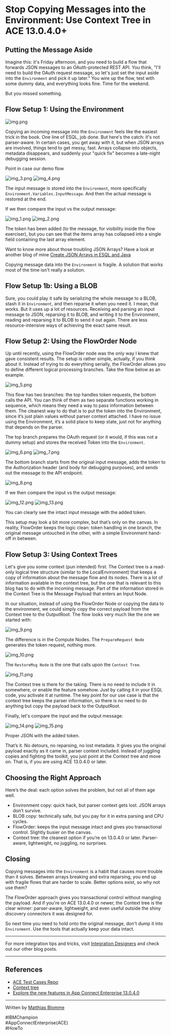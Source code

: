 # Stop Copying Messages into the Environment: Use Context Tree in ACE 13.0.4.0+

## Putting the Message Aside

Imagine this: it's Friday afternoon, and you need to build a flow that forwards JSON messages to an OAuth-protected REST API. 
You think, "I'll need to build the OAuth request message, so let's just set the input aside into the `Environment` and 
pick it up later." You wire up the flow, test with some dummy data, and everything looks fine. Time for the weekend.

But you missed something.


## Flow Setup 1: Using the Environment

![img.png](img.png)

Copying an incoming message into the `Environment` feels like the easiest trick in the book. One line of ESQL, job done.
But here's the catch: it's not parser-aware. In certain cases, you get away with it, but when JSON arrays are involved,
things tend to get messy, fast. Arrays collapse into objects, metadata disappears, and suddenly your "quick fix" becomes
a late-night debugging session.

Point in case our demo flow

![img_3.png](img_3.png)
![img_4.png](img_4.png)

The input message is stored into the `Environment`, more specifically `Environment.Variables.InputMessage`. And then the 
actual message is restored at the end. 

If we then compare the input vs the output message: 

![img_1.png](img_1.png)
![img_2.png](img_2.png)

The token has been added (to the message, for visibility inside the flow exerciser), but you can see that the items array 
has collapsed into a single field containing the last array element.

Want to know more about those troubling JSON Arrays? Have a look at another blog of mine
[Create JSON Arrays in ESQL and Java](https://community.ibm.com/community/user/blogs/matthias-blomme/2025/08/18/create-json-arrays-in-esql-and-java-without-losing)

Copying message data into the `Environment` is fragile. A solution that works most of the time isn't really a solution.

## Flow Setup 1b: Using a BLOB

Sure, you could play it safe by serializing the whole message to a BLOB, stash it in `Environment`, and then reparse it 
when you need it. I mean, that works. But it uses up a lot of resources. Receiving and parsing an input message to JSON, 
reparsing it to BLOB, and writing it to the Environment, reading and reparsing it to BLOB to send it out again. 
There are less resource-intensive ways of achieving the exact same result.


## Flow Setup 2: Using the FlowOrder Node

Up until recently, using the FlowOrder node was the only way I knew that gave consistent results. The setup is rather 
simple, actually, if you think about it. Instead of trying to do everything serially, the FlowOrder allows you to define 
different logical processing branches. Take the flow below as an example.

![img_5.png](img_5.png)

This flow has two branches: the top handles token requests, the bottom calls the API. You can think of them as two 
separate functions working in sequence, which means they need a way to pass information between them. The cleanest way to 
do that is to put the token into the Environment, since it’s just plain values without parser context attached. I have no 
issue using the Environment, it’s a solid place to keep state, just not for anything that depends on the parser.

The top branch prepares the OAuth request (or it would, if this was not a dummy setup) and stores the received Token into
the `Environment`.

![img_6.png](img_6.png)
![img_7.png](img_7.png)

The bottom branch starts from the original input message, adds the token to the Authorization header 
(and body for debugging purposes), and sends out the message to the API endpoint.

![img_8.png](img_8.png)

If we then compare the input vs the output message:

![img_12.png](img_12.png)
![img_13.png](img_13.png)

You can clearly see the intact input message with the added token.

This setup may look a bit more complex, but that’s only on the canvas. In reality, FlowOrder keeps the logic clean: token 
handling in one branch, the original message untouched in the other, with a simple Environment hand-off in between.


## Flow Setup 3: Using Context Trees

Let's give you some context (pun intended) first. The Context tree is a read-only logical tree structure (similar to the 
LocalEnvironment) that keeps a copy of information about the message flow and its nodes. There is a lot of information 
available in the context tree, but the one that is relevant to this blog has to do with the incoming message. Part of the 
information stored in the Context Tree is the Message Payload that enters an Input Node.

In our situation, instead of using the FlowOrder Node or copying the data to the environment, we could simply copy the 
correct payload from the Context tree to the OutputRoot. The flow looks very much like the one we started with:

![img_9.png](img_9.png)

The difference is in the Compute Nodes. The `PrepareRequest Node` generates the token request, nothing more.  

![img_10.png](img_10.png)

The `RestoreMsg Node` is the one that calls upon the `Context Tree`. 

![img_11.png](img_11.png)

The Context tree is there for the taking. There is no need to include it in somewhere, or enable the feature somehow. Just
by calling it in your ESQL code, you activate it at runtime. The key point for our use case is that the context tree keeps 
the parser information, so there is no need to do anything but copy the payload back to the OutputRoot.

Finally, let's compare the input and the output message:

![img_14.png](img_14.png)
![img_15.png](img_15.png)

Proper JSON with the added token.

That’s it. No detours, no reparsing, no lost metadata. It gives you the original payload exactly as it came in, parser 
context included. Instead of juggling copies and fighting the toolkit, you just point at the Context tree and move on. 
That is, if you are using ACE 13.0.4.0 or later.

## Choosing the Right Approach

Here’s the deal: each option solves the problem, but not all of them age well.
- Environment copy: quick hack, but parser context gets lost. JSON arrays don’t survive.
- BLOB copy: technically safe, but you pay for it in extra parsing and CPU cycles.
- FlowOrder: keeps the input message intact and gives you transactional control. Slightly busier on the canvas.
- Context tree: the cleanest option if you’re on 13.0.4.0 or later. Parser-aware, lightweight, no juggling, no surprises.

## Closing

Copying messages into the `Environment` is a habit that causes more trouble than it solves. Between arrays breaking and 
extra reparsing, you end up with fragile flows that are harder to scale. Better options exist, so why not use them?

The FlowOrder approach gives you transactional control without mangling the payload. And if you're on ACE 13.0.4.0 or 
newer, the Context tree is the clear winner: parser-aware, lightweight, and even useful outside the shiny discovery 
connectors it was designed for.

So next time you need to hold onto the original message, don't dump it into `Environment`. Use the tools that actually 
keep your data intact.

---

For more integration tips and tricks, visit [Integration Designers](https://integrationdesigners.com/blog/) and check out our other blog posts.

---

## References

- [ACE Test Cases Repo](https://github.com/matthiasblomme/Ace_test_cases)
- [Context tree](https://www.ibm.com/docs/en/app-connect/13.0.x?topic=assembly-context-tree)
- [Explore the new features in App Connect Enterprise 13.0.4.0](https://community.ibm.com/community/user/blogs/ben-thompson1/2025/06/18/ace-13-0-4-0)

---

Written by [Matthias Blomme](https://www.linkedin.com/in/matthiasblomme/)

\#IBMChampion \
\#AppConnectEnterprise(ACE) \
\#HowTo
